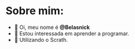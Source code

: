 # Sobre mim:
- 👋 Oi, meu nome é **@Belasnick**
- 👀 Estou interessada em aprender a programar.
- 🌱 Utilizando o Scrath.


<!---
Belasnick/Belasnick is a ✨ special ✨ repository because its `README.md` (this file) appears on your GitHub profile.
You can click the Preview link to take a look at your changes.
--->

